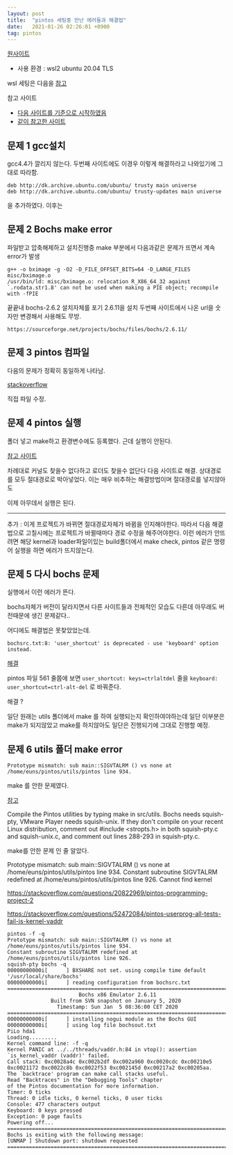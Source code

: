 ```yaml
---
layout: post
title:  "pintos 세팅중 만난 에러들과 해결법"
date:   2021-01-26 02:26:01 +0900
tag: pintos
---
```


[원사이트](https://web.stanford.edu/class/cs140/projects/pintos/pintos.html)

- 사용 환경 : wsl2 ubuntu 20.04 TLS

wsl 세팅은 다음을 [참고](https://youtu.be/anZmL2bs-xY) 


참고 사이트
- [다음 사이트를 기준으로 시작하였음](https://bowbowbow.tistory.com/9)
- [같이 참고한 사이트](https://blog.koriel.kr/how-to-install-pintos/)

## 문제 1 gcc설치
gcc4.4가 깔리지 않는다. 두번째 사이트에도 이경우 이렇게 해결하라고 나와있기에 그대로 따라함.

```shell
deb http://dk.archive.ubuntu.com/ubuntu/ trusty main universe
deb http://dk.archive.ubuntu.com/ubuntu/ trusty-updates main universe
```
을 추가하였다.
이후는 


## 문제 2 Bochs make error

파일받고 압축해제하고 설치진행중 make 부분에서 다음과같은 문제가 뜨면서 계속 error가 발생
```shell
g++ -o bximage -g -O2 -D_FILE_OFFSET_BITS=64 -D_LARGE_FILES misc/bximage.o
/usr/bin/ld: misc/bximage.o: relocation R_X86_64_32 against `.rodata.str1.8' can not be used when making a PIE object; recompile with -fPIE
```

끝끝내 bochs-2.6.2 설치자체를 포기 2.6.11을 설치 두번째 사이트에서 나온 url을 숫자만 변경해서 사용해도 무방.

```
https://sourceforge.net/projects/bochs/files/bochs/2.6.11/
```

## 문제 3 pintos 컴파일

다음의 문제가 정확히 동일하게 나타남.

[stackoverflow](https://stackoverflow.com/questions/45656966/how-to-resolve-pintos-unrecognized-character-x16)

직접 파일 수정.


## 문제 4 pintos 실행

폴더 넣고 make하고 환경변수에도 등록했다. 근데 실행이 안된다.

[참고 사이트](https://m.blog.naver.com/PostView.nhn?blogId=hwu5&logNo=220808645877&proxyReferer=https:%2F%2Fwww.google.com%2F)

차례대로 커널도 찾을수 없다하고 로더도 찾을수 없단다 다음 사이트로 해결. 상대경로를 모두 절대경로로 박아넣었다.
이는 매우 비추하는 해결방법이며 절대경로를 넣지않아도

이제 아무데서 실행은 된다.

-----
추가 : 이게 프로젝트가 바뀌면 절대경로자체가 바뀜을 인지해야한다. 따라서 다음 해결법으로 고칠시에는 프로젝트가 바뀔때마다 경로 수정을 해주어야한다. 이런 에러가 안뜨려면 해당 kernel과 loader파일이있는 build폴더에서 make check, pintos 같은 명령어 실행을 하면 에러가 뜨지않는다.



## 문제 5 다시 bochs 문제

실행에서 이런 에러가 뜬다.

bochs자체가 버전이 달라지면서 다른 사이트들과 전체적인 모습도 다른데 아무래도 버전때문에 생긴 문제같다..

어디에도 해결법은 못찾았었는데.

```shell
bochsrc.txt:8: 'user_shortcut' is deprecated - use 'keyboard' option instead.
```

[해결](http://bochs.sourceforge.net/doc/docbook/user/bochsrc.html)

pintos 파일 561 줄쯤에 보면 `user_shortcut: keys=ctrlaltdel` 줄을   `keyboard: user_shortcut=ctrl-alt-del` 로 바꿔준다.


해결 
?


일단 원래는 utils 폴더에서 make 를 하여 실행되는지 확인하여야하는데 일단 이부분은 make가 되지않았고 make를 하지않아도 일단은 진행되기에 그대로 진행할 예정.


## 문제 6 utils 폴더 make error

```
Prototype mismatch: sub main::SIGVTALRM () vs none at /home/euns/pintos/utils/pintos line 934.
```
make 를 안한 문제였다.

[참고](http://courses.mpi-sws.org/os-ss13/assignments/pintos/pintos_12.html)

Compile the Pintos utilities by typing make in src/utils. Bochs needs squish-pty, VMware Player needs squish-unix. If they don't compile on your recent Linux distribution, comment out #include <stropts.h> in both squish-pty.c and squish-unix.c, and comment out lines 288-293 in squish-pty.c.


make를 안한 문제 인 줄 알았다.

Prototype mismatch: sub main::SIGVTALRM () vs none at /home/euns/pintos/utils/pintos line 934.
Constant subroutine SIGVTALRM redefined at /home/euns/pintos/utils/pintos line 926.
Cannot find kernel








https://stackoverflow.com/questions/20822969/pintos-programming-project-2





https://stackoverflow.com/questions/52472084/pintos-userprog-all-tests-fail-is-kernel-vaddr

```
pintos -f -q
Prototype mismatch: sub main::SIGVTALRM () vs none at /home/euns/pintos/utils/pintos line 934.
Constant subroutine SIGVTALRM redefined at /home/euns/pintos/utils/pintos line 926.
squish-pty bochs -q
00000000000i[      ] BXSHARE not set. using compile time default '/usr/local/share/bochs'
00000000000i[      ] reading configuration from bochsrc.txt
========================================================================
                       Bochs x86 Emulator 2.6.11
              Built from SVN snapshot on January 5, 2020
                Timestamp: Sun Jan  5 08:36:00 CET 2020
========================================================================
00000000000i[      ] installing nogui module as the Bochs GUI
00000000000i[      ] using log file bochsout.txt
PiLo hda1
Loading.........
Kernel command line: -f -q
Kernel PANIC at ../../threads/vaddr.h:84 in vtop(): assertion `is_kernel_vaddr (vaddr)' failed.
Call stack: 0xc0028a4c 0xc002b2df 0xc002a960 0xc0020cdc 0xc00210e5 0xc0021172 0xc0022c8b 0xc0022f53 0xc002145d 0xc00217a2 0xc00205aa.
The `backtrace' program can make call stacks useful.
Read "Backtraces" in the "Debugging Tools" chapter
of the Pintos documentation for more information.
Timer: 0 ticks
Thread: 0 idle ticks, 0 kernel ticks, 0 user ticks
Console: 477 characters output
Keyboard: 0 keys pressed
Exception: 0 page faults
Powering off...
========================================================================
Bochs is exiting with the following message:
[UNMAP ] Shutdown port: shutdown requested
========================================================================
```